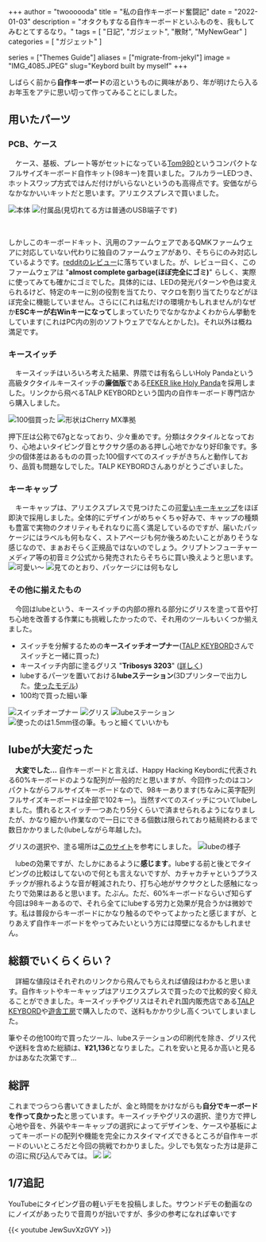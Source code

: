 +++
author = "twoooooda"
title = "私の自作キーボード奮闘記"
date = "2022-01-03"
description = "オタクもすなる自作キーボードといふものを、我もしてみむとてするなり。"
tags = [
    "日記",
    "ガジェット",
    "散財", 
    "MyNewGear"
]
categories = [
    "ガジェット"
]

series = ["Themes Guide"]
aliases = ["migrate-from-jekyl"]
image = "IMG_4085.JPEG"
slug="Keybord built by myself"
+++

しばらく前から**自作キーボード**の沼というものに興味があり、年が明けたら入るお年玉をアテに思い切って作ってみることにしました。

## 用いたパーツ
### PCB、ケース
　ケース、基板、プレート等がセットになっている[Tom980](https://ja.aliexpress.com/item/1005002964011779.html?spm=a2g0o.9042311.0.0.56ca4c4dMvOJNG)というコンパクトなフルサイズキーボード自作キット(98キー)を買いました。フルカラーLEDつき、ホットスワップ方式ではんだ付けがいらないというのも高得点です。安価ながらなかなかいいキットだと思います。アリエクスプレスで買いました。  


![本体](IMG_4072.JPEG) ![付属品(見切れてる方は普通のUSB端子です)](IMG_4076.JPEG)


<br>  

しかしこのキーボードキット、汎用のファームウェアであるQMKファームウェアに対応していない代わりに独自のファームウェアがあり、そちらにのみ対応しているようです。[redditのレビュー](https://www.reddit.com/r/MechanicalKeyboards/comments/ox075j/holy_tom980_wianxp_980_review/)に落ちていました。が、レビュー曰く、このファームウェアは "**almost complete garbage(ほぼ完全にゴミ)**" らしく、実際に使ってみても確かにゴミでした。具体的には、LEDの発光パターンや色は変えられるけど、特定のキーに別の役割を当てたり、マクロを割り当てたりなどがほぼ完全に機能していません。さらに(これは私だけの環境かもしれませんが)なぜか**ESCキーが右Winキーになって**しまっていたりでなかなかよくわからん挙動をしています(これはPC内の別のソフトウェアでなんとかした)。それ以外は概ね満足です。  
   

### キースイッチ
　キースイッチはいろいろ考えた結果、界隈では有名らしいHoly Pandaという高級タクタイルキースイッチの**廉価版**である[FEKER like Holy Panda](https://talpkeyboard.net/items/5fd61629b00aa37e7271319d)を採用しました。リンクから飛べるTALP KEYBORDという国内の自作キーボード専門店から購入しました。

![100個買った](IMG_4021.JPEG) ![形状はCherry MX準拠](IMG_4022.JPG)

押下圧は公称で67gとなっており、少々重めです。分類はタクタイルとなっており、心地よいタイピング音とサクサク感のある押し心地でかなり好印象です。多少の個体差はあるものの買った100個すべてのスイッチがきちんと動作しており、品質も問題なしでした。TALP KEYBORDさんありがとうございました。  


### キーキャップ
　キーキャップは、アリエクスプレスで見つけたこの[可愛いキーキャップ](https://ja.aliexpress.com/item/1005001622318975.html?spm=a2g0o.9042311.0.0.56ca4c4dMvOJNG)をほぼ即決で採用しました。全体的にデザインがめちゃくちゃ好みで、キャップの種類も豊富で実物のクオリティもそれなりに高く満足しているのですが、届いたパッケージにはラベルも何もなく、ストアページも何か後ろめたいことがありそうな感じなので、まぁおそらく正規品ではないのでしょう。クリプトンフューチャーメディア等の初音ミク公式から発売されたらそちらに買い換えようと思います。
![可愛い～](IMG_4086.JPEG) ![見てのとおり、パッケージには何もなし](IMG_4090.jpeg)


### その他に揃えたもの
　今回はlubeという、キースイッチの内部の擦れる部分にグリスを塗って音や打ち心地を改善する作業にも挑戦したかったので、それ用のツールもいくつか揃えました。
- スイッチを分解するための**キースイッチオープナー**([TALP KEYBORD](https://talpkeyboard.net/items/5ffc48fd8a45725bc56a391a)さんでスイッチと一緒に買った)
- キースイッチ内部に塗るグリス "**Tribosys 3203**" ([詳しく](https://shop.yushakobo.jp/collections/accessory/products/lubricants))
- lubeするパーツを置いておける**lubeステーション**(3Dプリンターで出力した。[使ったモデル](https://www.thingiverse.com/thing:4920600))
- 100均で買った細い筆

![スイッチオープナー](IMG_4066.JPEG) ![グリス](IMG_4068.JPEG)
![lubeステーション](IMG_4067.JPEG) ![使ったのは1.5mm径の筆。もっと細くていいかも](IMG_4069.JPEG)  


## lubeが大変だった
　**大変でした...** 自作キーボードと言えば、Happy Hacking Keybordに代表される60%キーボードのような配列が一般的だと思いますが、今回作ったのはコンパクトながらフルサイズキーボードなので、98キーあります(ちなみに英字配列フルサイズキーボードは全部で102キー)。当然すべてのスイッチについてlubeしました。慣れるとスイッチ一つあたり5分くらいで済ませられるようになりましたが、かなり細かい作業なので一日にできる個数は限られており結局終わるまで数日かかりました(lubeしながら年越した)。  

グリスの選択や、塗る場所は[このサイト](https://keys.recompile.net/docs/keyswitch-best-practice/)を参考にしました。
![lubeの様子](IMG_4071.JPEG)  

　lubeの効果ですが、たしかにあるように**感じます**。lubeする前と後とでタイピングの比較はしてないので何とも言えないですが、カチャカチャというプラスチックが擦れるような音が軽減されたり、打ち心地がサクサクとした感触になったりで効果はあると思います。たぶん。ただ、60%キーボードならいざ知らず今回は98キーあるので、それら全てにlubeする労力と効果が見合うかは微妙です。私は普段からキーボードにかなり触るのでやってよかったと感じますが、とりあえず自作キーボードをやってみたいという方には障壁になるかもしれません。


## 総額でいくらくらい？
　詳細な値段はそれぞれのリンクから飛んでもらえれば値段はわかると思います。自作キットやキーキャップはアリエクスプレスで買ったので比較的安く抑えることができました。キースイッチやグリスはそれぞれ国内販売店である[TALP KEYBORD](https://talpkeyboard.net/)や[遊舎工房](https://shop.yushakobo.jp/)で購入したので、送料もかかり少し高くついてしまいました。  


筆やその他100均で買ったツール、lubeステーションの印刷代を除き、グリス代や送料を含めた総額は、**¥21,136**となりました。これを安いと見るか高いと見るかはあなた次第です...


## 総評
これまでつらつら書いてきましたが、金と時間をかけながらも**自分でキーボードを作って良かった**と思っています。キースイッチやグリスの選択、塗り方で押し心地や音を、外装やキーキャップの選択によってデザインを、ケースや基板によってキーボードの配列や機能を完全にカスタイマイズできるところが自作キーボードのいいところだと今回の挑戦でわかりました。少しでも気なった方は是非この沼に飛び込んでみては。
![ ](IMG_4093.JPEG) ![ ](IMG_4096.JPEG)

## 1/7追記
YouTubeにタイピング音の軽いデモを投稿しました。サウンドデモの動画なのにノイズがあったりで音周りが拙いですが、多少の参考になれば幸いです

{{< youtube JewSuvXzGVY >}} 